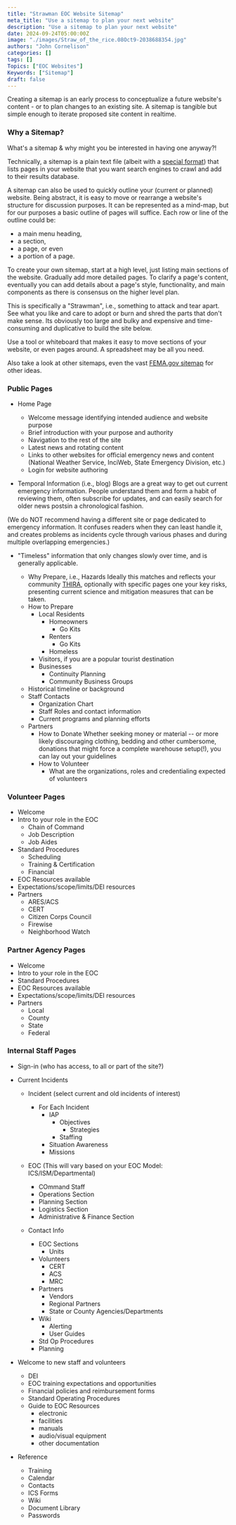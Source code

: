 ```yaml
---
title: "Strawman EOC Website Sitemap"
meta_title: "Use a sitemap to plan your next website"
description: "Use a sitemap to plan your next website"
date: 2024-09-24T05:00:00Z
image: "./images/Straw_of_the_rice.08Oct9-2038688354.jpg"
authors: "John Cornelison"
categories: []
tags: []
Topics: ["EOC Websites"]
Keywords: ["Sitemap"]
draft: false
---
```


Creating a sitemap is an early process to conceptualize a future website's content - or to plan changes to an existing site. A sitemap is tangible but simple enough to iterate proposed site content in realtime.

### Why a Sitemap?

What's a sitemap & why might you be interested in having one anyway?!

Technically, a sitemap is a plain text file (albeit with a [special format](https://developers.google.com/search/docs/crawling-indexing/sitemaps/overview)) that lists pages in your website that you want search engines to crawl and add to their results database.

A sitemap can also be used to quickly outline your (current or planned) website. Being abstract, it is easy to move or rearrange a website's structure for discussion purposes. It can be represented as a mind-map, but for our purposes a basic outline of pages will suffice. Each row or line of the outline could be:

- a main menu heading,
- a section,
- a page, or even
- a portion of a page.

To create your own sitemap, start at a high level, just listing main sections of the website. Gradually add more detailed pages. To clarify a page's content, eventually you can add details about a page's style, functionality, and main components as there is consensus on the higher level plan.

This is specifically a "Strawman", i.e., something to attack and tear apart. See what you like and care to adopt or burn and shred the parts that don't make sense. Its obviously too large and bulky and expensive and time-consuming and duplicative to build the site below.

Use a tool or whiteboard that makes it easy to move sections of your website, or even pages around. A spreadsheet may be all you need.

Also take a look at other sitemaps, even the vast [FEMA.gov sitemap](../fema-sitemap/) for other ideas.

### Public Pages

- Home Page

  - Welcome message identifying intended audience and website purpose
  - Brief introduction with your purpose and authority
  - Navigation to the rest of the site
  - Latest news and rotating content
  - Links to other websites for official emergency news and content (National Weather Service, InciWeb, State Emergency Division, etc.)
  - Login for website authoring

- Temporal Information (i.e., blog)
  Blogs are a great way to get out current emergency information. People understand them and form a habit of reviewing them, often subscribe for updates, and can easily search for older news postsin a chronological fashion.

(We do NOT recommend having a different site or page dedicated to emergency information. It confuses readers when they can least handle it, and creates problems as incidents cycle through various phases and during multiple overlapping emergencies.)

- "Timeless" information that only changes slowly over time, and is generally applicable.

  - Why Prepare, i.e., Hazards
    Ideally this matches and reflects your community [THIRA](https://www.fema.gov/emergency-managers/national-preparedness/goal/risk-capability-assessment), optionally with specific pages one your key risks, presenting current science and mitigation measures that can be taken.
  - How to Prepare
    - Local Residents
      - Homeowners
        - Go Kits
      - Renters
        - Go Kits
      - Homeless
    - Visitors, if you are a popular tourist destination
    - Businesses
      - Continuity Planning
      - Community Business Groups
  - Historical timeline or background
  - Staff Contacts
    - Organization Chart
    - Staff Roles and contact information
    - Current programs and planning efforts
  - Partners
    - How to Donate
      Whether seeking money or material -- or more likely discouraging clothing, bedding and other cumbersome, donations that might force a complete warehouse setup(!), you can lay out your guidelines
    - How to Volunteer
      - What are the organizations, roles and credentialing expected of volunteers

### Volunteer Pages

- Welcome
- Intro to your role in the EOC
  - Chain of Command
  - Job Description
  - Job Aides
- Standard Procedures
  - Scheduling
  - Training & Certification
  - Financial
- EOC Resources available
- Expectations/scope/limits/DEI resources
- Partners
  - ARES/ACS
  - CERT
  - Citizen Corps Council
  - Firewise
  - Neighborhood Watch

### Partner Agency Pages

- Welcome
- Intro to your role in the EOC
- Standard Procedures
- EOC Resources available
- Expectations/scope/limits/DEI resources
- Partners
  - Local
  - County
  - State
  - Federal

### Internal Staff Pages

- Sign-in (who has access, to all or part of the site?)

- Current Incidents

  - Incident (select current and old incidents of interest)

    - For Each Incident
      - IAP
        - Objectives
          - Strategies
        - Staffing
      - Situation Awareness
      - Missions

  - EOC (This will vary based on your EOC Model: ICS/ISM/Departmental)

    - COmmand Staff
    - Operations Section
    - Planning Section
    - Logistics Section
    - Administrative & Finance Section

  - Contact Info

    - EOC Sections
      - Units
    - Volunteers
      - CERT
      - ACS
      - MRC
    - Partners
      - Vendors
      - Regional Partners
      - State or County Agencies/Departments
    - Wiki
      - Alerting
      - User Guides
    - Std Op Procedures
    - Planning

- Welcome to new staff and volunteers

  - DEI
  - EOC training expectations and opportunities
  - Financial policies and reimbursement forms
  - Standard Operating Procedures
  - Guide to EOC Resources
    - electronic
    - facilities
    - manuals
    - audio/visual equipment
    - other documentation

- Reference

  - Training
  - Calendar
  - Contacts
  - ICS Forms
  - Wiki
  - Document Library
  - Passwords
